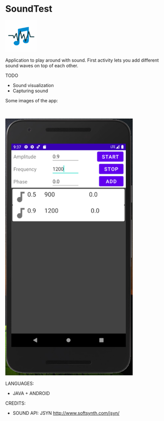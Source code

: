 # SoundTest
<img src="melodyicon.png" width="100" />

Application to play around with sound. First activity lets you add different sound waves on top of each other.


TODO
* Sound visualization
* Capturing sound

Some images of the app:


<BR><BR>
<img src="soundapp.png" width="400" />


LANGUAGES:
* JAVA + ANDROID
   
CREDITS:
* SOUND API: JSYN http://www.softsynth.com/jsyn/  
   
   
